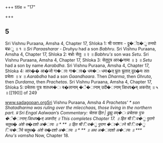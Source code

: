 +++
title = "17"

+++


## 5
Sri Vishnu Puraana, Amsha 4, Chapter 17, Shloka 1: श्री पराशरः - द्रु�ोऽ�ु तनयो बभ्रःु ॥ १ ॥ *Sri Paraasharar - Druhyu* had a son *Babhru*. Sri Vishnu Puraana, Amsha 4, Chapter 17, Shloka 2: बभ्रोः सेतुः ॥ २ ॥ *Babhru's* son was *Setu*. Sri Vishnu Puraana, Amsha 4, Chapter 17, Shloka 3: सेतुपुत्र आर�नामा ॥ ३ ॥ *Setu* had a son by name *Aarabdha*. Sri Vishnu Puraana, Amsha 4, Chapter 17, Shloka 4: आर�� आ�जो गा�ारः गा�ार� धम�ः धमा�त् घ्रुतः घ्रुतात् दुद�मः ततः प्रचेताः ॥ ४ ॥ *Aarabdha* had a son *Gaandhaara*. Then *Dharma*, then *Ghruta*, then *Durdama*, then *Prachetas*. Sri Vishnu Puraana, Amsha 4, Chapter 17, Shloka 5:  प्रचेतसः पुत्रः शतधम�ः ब�लानाम् �े�ानाम् उदी�ानाम् आिधप�म् अकरोत् ॥ ५ ॥  [[190]] of 249 



www.sadagopan.orgSri Vishnu Puraana, Amsha 4 *Prachetas' * son *Shatadharma* was ruling over the *mlecchaas*, those living in the northern part. प्र Sri Engal Aalwaan’s Commentary: चेतस इित | द्रुह्यु वम्�ः प्रचेतसः पुत्रः �े�ानाम् आिधप�म् अकरोत् ॥ This completes Chapter 17. ॥ इित श्री िव�ु पुराणे चतुथ� अंशे स�दशो अ�ायः ॥ * ** *॥ इित श्री िव�ु पुराण �ा�ाने श्री िव�ु िच�ीये चतुथ� अंशे स�दशो अ�ायः ॥ * ** *॥ अथ अ�ादशो अ�ायः ॥ ***   
Anu's vamsha*** Now, Chapter 18. 
